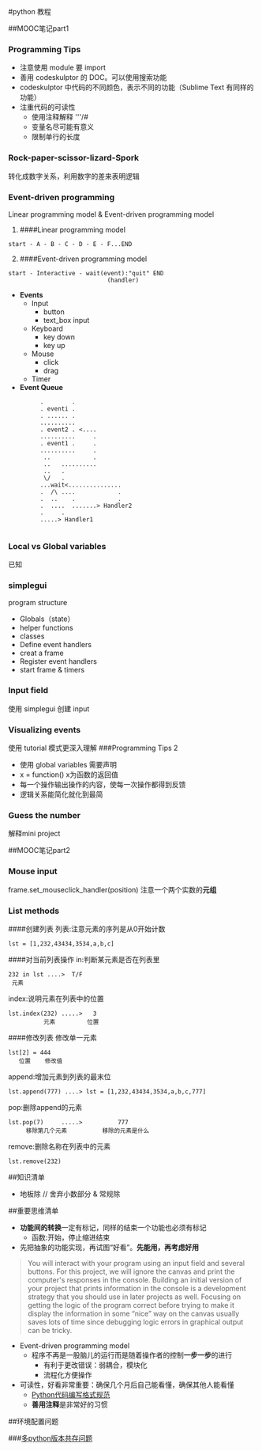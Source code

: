 #python 教程


##MOOC笔记part1
### Programming Tips
- 注意使用 module 要 import
- 善用 codeskulptor 的 DOC。可以使用搜索功能
- codeskulptor 中代码的不同颜色，表示不同的功能（Sublime Text 有同样的功能）
- 注重代码的可读性
	- 使用注释解释 '''/#
	- 变量名尽可能有意义
	- 限制单行的长度

### Rock-paper-scissor-lizard-Spork

转化成数字关系，利用数字的差来表明逻辑

### Event-driven programming

Linear programming model & Event-driven programming model

1. ####Linear programming model

```
start - A - B - C - D - E - F...END
```
2. ####Event-driven programming model

```
start - Interactive - wait(event):"quit" END
							(handler)	
```

- **Events**
	- Input
		- button
		- text_box input
	- Keyboard
		- key down
		- key up
	- Mouse
		- click
		- drag
	- Timer
- **Event Queue**

```
		 .        . 
		 . eventi .
		 . ...... . 
		 ..........  
		 . event2 . <....
		 ..........     .
		 . event1 .     . 
		 ..........     .
		  ..            .
		  ..   ..........    
		  ..   .          
		  \/   .
		 ...wait<............... 
		 .  /\ ....            . 
		 .  ..    .            .
		 .  ....  .......> Handler2
		 .     .
		 .....> Handler1
 
```

### Local vs Global variables 
已知
### simplegui

program structure

- Globals（state）
- helper functions
- classes
- Define event handlers
- creat a frame
- Register event handlers
- start frame & timers

### Input field
使用 simplegui 创建 input
### Visualizing events
使用 tutorial 模式更深入理解
###Programming Tips 2
- 使用 global variables 需要声明
- x = function() x为函数的返回值
- 每一个操作输出操作的内容，使每一次操作都得到反馈
- 逻辑关系能简化就化到最简

### Guess the number
解释mini project


##MOOC笔记part2

### Mouse input
 frame.set_mouseclick_handler(position) 注意一个两个实数的**元组**
### List methods

####创建列表
列表:注意元素的序列是从0开始计数


```
lst = [1,232,43434,3534,a,b,c]
```
####对当前列表操作 
in:判断某元素是否在列表里


```
232 in lst ....>  T/F
 元素
```
index:说明元素在列表中的位置

```
lst.index(232) .....>   3
          元素         位置
```
####修改列表
修改单一元素

```
lst[2] = 444
   位置    修改值 
```
append:增加元素到列表的最末位


```
lst.append(777) ....> lst = [1,232,43434,3534,a,b,c,777]
```
pop:删除append的元素


```
lst.pop(7)     .....>          777
     移除第几个元素          移除的元素是什么
```

remove:删除名称在列表中的元素

```
lst.remove(232)
```

##知识清单

- 地板除 // 舍弃小数部分 & 常规除


##重要思维清单

- **功能间的转换**一定有标记，同样的结束一个功能也必须有标记
	- 函数:开始，停止缩进结束
- 先把抽象的功能实现，再试图“好看”。**先能用，再考虑好用**
> You will interact with your program using an input field and several buttons. For this project, we will ignore the canvas and print the computer's responses in the console. Building an initial version of your project that prints information in the console is a development strategy that you should use in later projects as well. Focusing on getting the logic of the program correct before trying to make it display the information in some “nice” way on the canvas usually saves lots of time since debugging logic errors in graphical output can be tricky.

- Event-driven programming model
	- 程序不再是一股脑儿的运行而是随着操作者的控制**一步一步**的进行
		- 有利于更改错误：弱耦合，模块化
		- 流程化方便操作
- 可读性，好看非常重要：确保几个月后自己能看懂，确保其他人能看懂
	- [Python代码编写格式规范](https://github.com/OpenMindClub/OMOOC.py/wiki/Python_Style_Guide)
	- **善用注释**是非常好的习惯



	
##环境配置问题

###[多python版本共存问题](http://tbb.co/managing-python-on-os-x-with-pyenv/)
